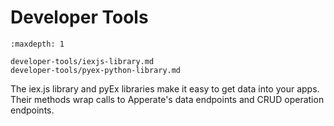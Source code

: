 # Developer Tools

```{toctree}
:maxdepth: 1

developer-tools/iexjs-library.md
developer-tools/pyex-python-library.md
```

The iex.js library and pyEx libraries make it easy to get data into your apps. Their methods wrap calls to Apperate's data endpoints and CRUD operation endpoints.